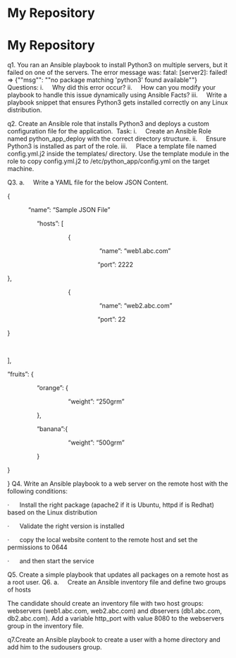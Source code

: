 # My Repository
# My Repository
q1. You ran an Ansible playbook to install Python3 on multiple servers, but it failed on one of the servers. The error message was:
fatal: [server2]: failed! => {""msg"": ""no package matching 'python3' found available""}    
Questions:
i.     Why did this error occur?
ii.     How can you modify your playbook to handle this issue dynamically using Ansible Facts?
iii.     Write a playbook snippet that ensures Python3 gets installed correctly on any Linux distribution.

q2. Create an Ansible role that installs Python3 and deploys a custom configuration file for the application. 
Task:
i.     Create an Ansible Role named python_app_deploy with the correct directory structure.
ii.     Ensure Python3 is installed as part of the role.
iii.     Place a template file named config.yml.j2 inside the templates/ directory.
Use the template module in the role to copy config.yml.j2 to /etc/python_app/config.yml on the target machine.

Q3. a.     Write a YAML file for the below JSON Content.







{

            “name”: “Sample JSON File”

                 “hosts”: [

                                   {

                                                     “name”: “web1.abc.com”

                                                    “port”: 2222

},

                                   {

                                                     “name”: “web2.abc.com”

                                                    “port”: 22

}

 

],

“fruits”: {

                 “orange”: {

                                   “weight”: “250grm”

                 },

                 “banana”:{

                                   “weight”: “500grm”

                 }

}

}
Q4. Write an Ansible playbook to a web server on the remote host with the following conditions:       

·      Install the right package (apache2 if it is Ubuntu, httpd if is Redhat) based on the Linux distribution

·      Validate the right version is installed

·      copy the local website content to the remote host and set the permissions to 0644

·      and then start the service 

Q5. Create a simple playbook that updates all packages on a remote host as a root user.
Q6. a.     Create an Ansible inventory file and define two groups of hosts

The candidate should create an inventory file with two host groups: webservers (web1.abc.com, web2.abc.com) and dbservers (db1.abc.com, db2.abc.com). Add a variable http_port with value 8080 to the webservers group in the inventory file. 

q7.Create an Ansible playbook to create a user with a home directory and add him to the sudousers group. 
